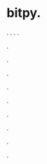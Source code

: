 # bitpy.
.
.
.
.












.






















































.
























.



























.

















































































.































































.































































































.















.


































































.





















































































